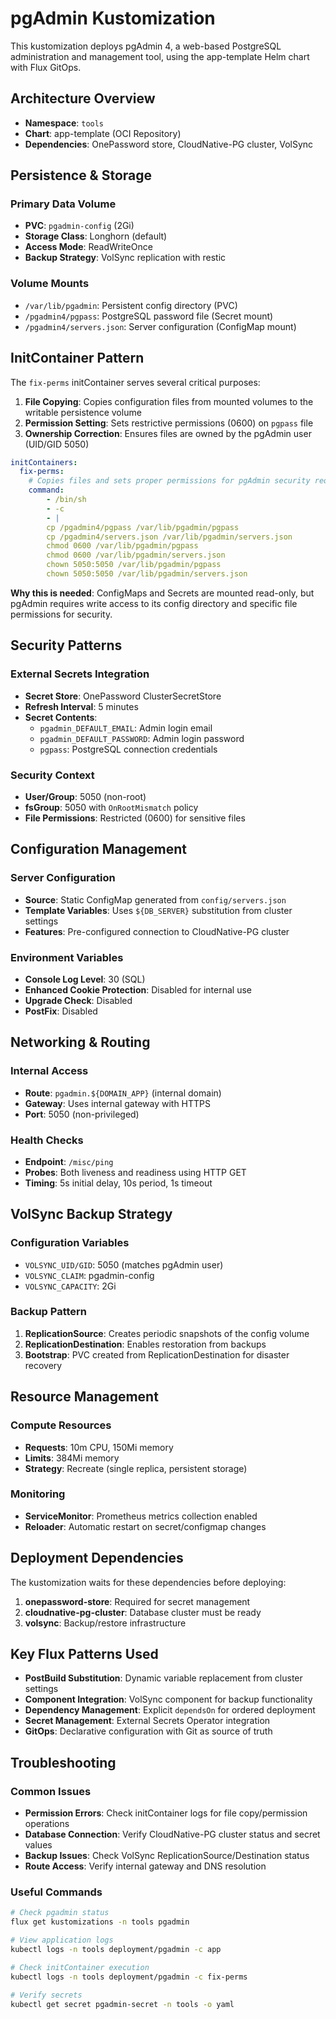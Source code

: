 # pgAdmin Kustomization

This kustomization deploys pgAdmin 4, a web-based PostgreSQL administration and management tool, using the app-template Helm chart with Flux GitOps.

## Architecture Overview

- **Namespace**: `tools`
- **Chart**: app-template (OCI Repository)
- **Dependencies**: OnePassword store, CloudNative-PG cluster, VolSync

## Persistence & Storage

### Primary Data Volume
- **PVC**: `pgadmin-config` (2Gi)
- **Storage Class**: Longhorn (default)
- **Access Mode**: ReadWriteOnce
- **Backup Strategy**: VolSync replication with restic

### Volume Mounts
- `/var/lib/pgadmin`: Persistent config directory (PVC)
- `/pgadmin4/pgpass`: PostgreSQL password file (Secret mount)
- `/pgadmin4/servers.json`: Server configuration (ConfigMap mount)

## InitContainer Pattern

The `fix-perms` initContainer serves several critical purposes:

1. **File Copying**: Copies configuration files from mounted volumes to the writable persistence volume
2. **Permission Setting**: Sets restrictive permissions (0600) on `pgpass` file
3. **Ownership Correction**: Ensures files are owned by the pgAdmin user (UID/GID 5050)

```yaml
initContainers:
  fix-perms:
    # Copies files and sets proper permissions for pgAdmin security requirements
    command:
        - /bin/sh
        - -c
        - |
        cp /pgadmin4/pgpass /var/lib/pgadmin/pgpass
        cp /pgadmin4/servers.json /var/lib/pgadmin/servers.json
        chmod 0600 /var/lib/pgadmin/pgpass
        chmod 0600 /var/lib/pgadmin/servers.json
        chown 5050:5050 /var/lib/pgadmin/pgpass
        chown 5050:5050 /var/lib/pgadmin/servers.json
```

**Why this is needed**: ConfigMaps and Secrets are mounted read-only, but pgAdmin requires write access to its config directory and specific file permissions for security.

## Security Patterns

### External Secrets Integration
- **Secret Store**: OnePassword ClusterSecretStore
- **Refresh Interval**: 5 minutes
- **Secret Contents**:
  - `pgadmin_DEFAULT_EMAIL`: Admin login email
  - `pgadmin_DEFAULT_PASSWORD`: Admin login password
  - `pgpass`: PostgreSQL connection credentials

### Security Context
- **User/Group**: 5050 (non-root)
- **fsGroup**: 5050 with `OnRootMismatch` policy
- **File Permissions**: Restricted (0600) for sensitive files

## Configuration Management

### Server Configuration
- **Source**: Static ConfigMap generated from `config/servers.json`
- **Template Variables**: Uses `${DB_SERVER}` substitution from cluster settings
- **Features**: Pre-configured connection to CloudNative-PG cluster

### Environment Variables
- **Console Log Level**: 30 (SQL)
- **Enhanced Cookie Protection**: Disabled for internal use
- **Upgrade Check**: Disabled
- **PostFix**: Disabled

## Networking & Routing

### Internal Access
- **Route**: `pgadmin.${DOMAIN_APP}` (internal domain)
- **Gateway**: Uses internal gateway with HTTPS
- **Port**: 5050 (non-privileged)

### Health Checks
- **Endpoint**: `/misc/ping`
- **Probes**: Both liveness and readiness using HTTP GET
- **Timing**: 5s initial delay, 10s period, 1s timeout

## VolSync Backup Strategy

### Configuration Variables
- `VOLSYNC_UID/GID`: 5050 (matches pgAdmin user)
- `VOLSYNC_CLAIM`: pgadmin-config
- `VOLSYNC_CAPACITY`: 2Gi

### Backup Pattern
1. **ReplicationSource**: Creates periodic snapshots of the config volume
2. **ReplicationDestination**: Enables restoration from backups
3. **Bootstrap**: PVC created from ReplicationDestination for disaster recovery

## Resource Management

### Compute Resources
- **Requests**: 10m CPU, 150Mi memory
- **Limits**: 384Mi memory
- **Strategy**: Recreate (single replica, persistent storage)

### Monitoring
- **ServiceMonitor**: Prometheus metrics collection enabled
- **Reloader**: Automatic restart on secret/configmap changes

## Deployment Dependencies

The kustomization waits for these dependencies before deploying:

1. **onepassword-store**: Required for secret management
2. **cloudnative-pg-cluster**: Database cluster must be ready
3. **volsync**: Backup/restore infrastructure

## Key Flux Patterns Used

- **PostBuild Substitution**: Dynamic variable replacement from cluster settings
- **Component Integration**: VolSync component for backup functionality
- **Dependency Management**: Explicit `dependsOn` for ordered deployment
- **Secret Management**: External Secrets Operator integration
- **GitOps**: Declarative configuration with Git as source of truth

## Troubleshooting

### Common Issues
- **Permission Errors**: Check initContainer logs for file copy/permission operations
- **Database Connection**: Verify CloudNative-PG cluster status and secret values
- **Backup Issues**: Check VolSync ReplicationSource/Destination status
- **Route Access**: Verify internal gateway and DNS resolution

### Useful Commands
```bash
# Check pgadmin status
flux get kustomizations -n tools pgadmin

# View application logs
kubectl logs -n tools deployment/pgadmin -c app

# Check initContainer execution
kubectl logs -n tools deployment/pgadmin -c fix-perms

# Verify secrets
kubectl get secret pgadmin-secret -n tools -o yaml
```
